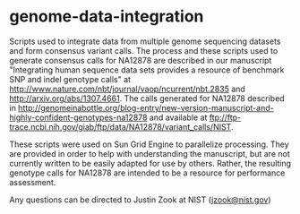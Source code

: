 genome-data-integration
=======================

Scripts used to integrate data from multiple genome sequencing datasets and form consensus variant calls.  The process and these scripts used to generate consensus calls for NA12878 are described in our manuscript "Integrating human sequence data sets provides a resource of benchmark SNP and indel genotype calls" at http://www.nature.com/nbt/journal/vaop/ncurrent/nbt.2835 and http://arxiv.org/abs/1307.4661.  The calls generated for NA12878 described in http://genomeinabottle.org/blog-entry/new-version-manuscript-and-highly-confident-genotypes-na12878 and available at ftp://ftp-trace.ncbi.nih.gov/giab/ftp/data/NA12878/variant_calls/NIST. 

These scripts were used on Sun Grid Engine to parallelize processing.  They are provided in order to help with understanding the manuscript, but are not currently written to be easily adapted for use by others.  Rather, the resulting genotype calls for NA12878 are intended to be a resource for performance assessment.

Any questions can be directed to Justin Zook at NIST (jzook@nist.gov)